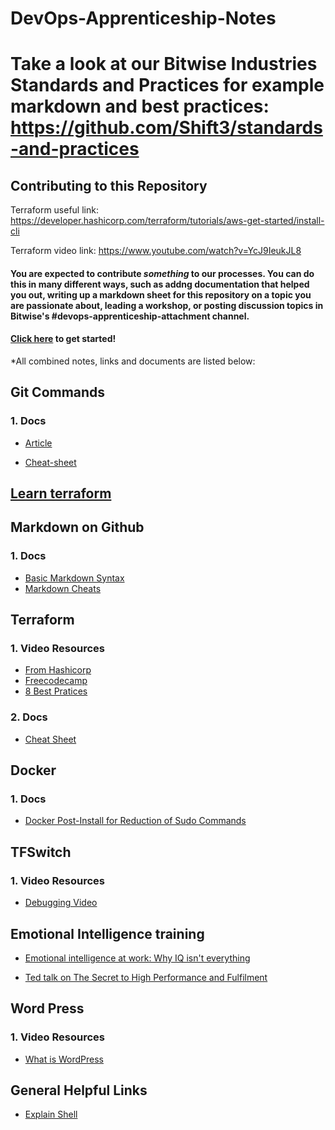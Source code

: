 # DevOps-Apprenticeship-Notes


# Take a look at our Bitwise Industries Standards and Practices for example markdown and best practices: https://github.com/Shift3/standards-and-practices

## Contributing to this Repository

Terraform useful link: https://developer.hashicorp.com/terraform/tutorials/aws-get-started/install-cli

Terraform video link: https://www.youtube.com/watch?v=YcJ9IeukJL8


#### You are expected to contribute _something_ to our processes. You can do this in many different ways, such as addng documentation that helped you out, writing up a markdown sheet for this repository on a topic you are passionate about, leading a workshop, or posting discussion topics in Bitwise's #devops-apprenticeship-attachment channel.



#### [Click here](https://docs.github.com/en/get-started/quickstart/contributing-to-projects) to get started!

*All combined notes, links and documents are listed below:


## Git Commands

### 1. Docs
- [Article](https://dzone.com/articles/top-20-git-commands-with-examples)

- [Cheat-sheet](https://phoenixnap.com/kb/wp-content/uploads/2021/11/git-commands-cheat-sheet-by-pnap-v2.pdf)

## [Learn terraform ](https://youtu.be/iRaai1IBlB0)


## Markdown on Github

### 1. Docs
- [Basic Markdown Syntax](https://docs.github.com/en/get-started/writing-on-github/getting-started-with-writing-and-formatting-on-github/basic-writing-and-formatting-syntax)
- [Markdown Cheats](https://github.com/adam-p/markdown-here/wiki/Markdown-Cheatsheet#videos)



##  Terraform 

### 1. Video Resources
- [From Hashicorp](https://www.youtube.com/watch?v=YcJ9IeukJL8)
- [Freecodecamp](https://www.youtube.com/watch?v=SLB_c_ayRMo)
- [8 Best Pratices](https://www.youtube.com/watch?v=gxPykhPxRW0)

### 2. Docs
- [Cheat Sheet](https://spacelift.io/blog/terraform-commands-cheat-sheet)



## Docker 

### 1. Docs
- [Docker Post-Install for Reduction of Sudo Commands](https://docs.docker.com/engine/install/linux-postinstall/)


## TFSwitch

### 1. Video Resources
- [Debugging Video](https://drive.google.com/file/d/14xNJzpCajLEVzcGL5h3twfIyD-hRhkGc/view?usp=sharing)



## Emotional Intelligence training

- [Emotional intelligence at work: Why IQ isn't everything](https://youtu.be/7ngIFlmRRPQ)

- [Ted talk on The Secret to High Performance and Fulfilment](https://youtu.be/HTfYv3IEOqM) 

## Word Press

### 1. Video Resources
- [What is WordPress](https://www.youtube.com/watch?v=c7kxhwxific)


## General Helpful Links 
- [Explain Shell](https://explainshell.com/)
  



